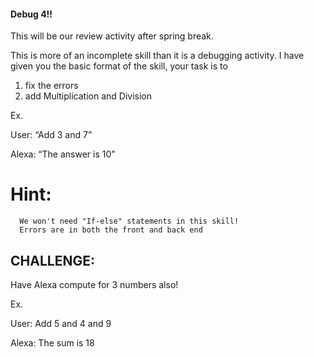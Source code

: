 #### Debug 4!! 

This will be our review activity after spring break. 

This is more of an incomplete skill than it is a debugging activity. I have given you the basic format of the skill, your task is to
1. fix the errors 
2. add Multiplication and Division 

Ex. 

User: “Add 3 and 7”

Alexa: “The answer is 10”


# Hint:
      We won't need "If-else" statements in this skill! 
      Errors are in both the front and back end 

## CHALLENGE:

Have Alexa compute for 3 numbers also!

Ex. 

User: Add 5 and 4 and 9 

Alexa: The sum is 18
